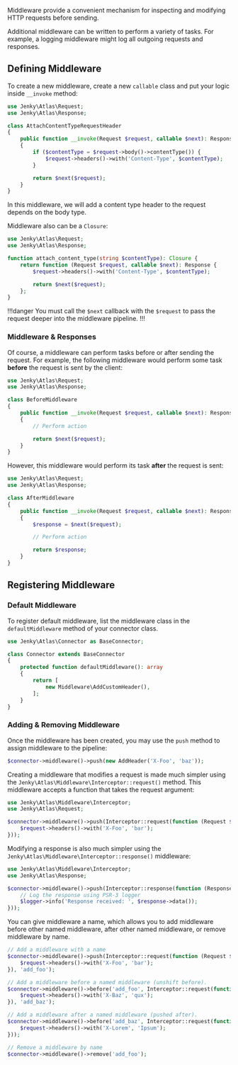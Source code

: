 Middleware provide a convenient mechanism for inspecting and modifying HTTP requests before sending.

Additional middleware can be written to perform a variety of tasks. For example, a logging middleware might log all outgoing requests and responses.

## Defining Middleware

To create a new middleware, create a new `callable` class and put your logic inside `__invoke` method:

```php
use Jenky\Atlas\Request;
use Jenky\Atlas\Response;

class AttachContentTypeRequestHeader
{
    public function __invoke(Request $request, callable $next): Response
    {
        if ($contentType = $request->body()->contentType()) {
            $request->headers()->with('Content-Type', $contentType);
        }

        return $next($request);
    }
}
```

In this middleware, we will add a content type header to the request depends on the body type.

Middleware also can be a `Closure`:

```php
use Jenky\Atlas\Request;
use Jenky\Atlas\Response;

function attach_content_type(string $contentType): Closure {
    return function (Request $request, callable $next): Response {
        $request->headers()->with('Content-Type', $contentType);

        return $next($request);
    };
}
```

!!!danger
You must call the `$next` callback with the `$request` to pass the request deeper into the middleware pipeline.
!!!

### Middleware & Responses

Of course, a middleware can perform tasks before or after sending the request. For example, the following middleware would perform some task **before** the request is sent by the client:

```php
use Jenky\Atlas\Request;
use Jenky\Atlas\Response;

class BeforeMiddleware
{
    public function __invoke(Request $request, callable $next): Response
    {
        // Perform action

        return $next($request);
    }
}
```

However, this middleware would perform its task **after** the request is sent:

```php
use Jenky\Atlas\Request;
use Jenky\Atlas\Response;

class AfterMiddleware
{
    public function __invoke(Request $request, callable $next): Response
    {
        $response = $next($request);

        // Perform action

        return $response;
    }
}
```

## Registering Middleware

### Default Middleware

To register default middleware, list the middleware class in the `defaultMiddleware` method of your connector class.

```php
use Jenky\Atlas\Connector as BaseConnector;

class Connector extends BaseConnector
{
    protected function defaultMiddleware(): array
    {
        return [
            new Middleware\AddCustomHeader(),
        ];
    }
}
```

### Adding & Removing Middleware

Once the middleware has been created, you may use the `push` method to assign middleware to the pipeline:

```php
$connector->middleware()->push(new AddHeader('X-Foo', 'baz'));
```

Creating a middleware that modifies a request is made much simpler using the `Jenky\Atlas\Middleware\Interceptor::request()` method. This middleware accepts a function that takes the request argument:

```php
use Jenky\Atlas\Middleware\Interceptor;
use Jenky\Atlas\Request;

$connector->middleware()->push(Interceptor::request(function (Request $request): void {
    $request->headers()->with('X-Foo', 'bar');
}));
```

Modifying a response is also much simpler using the `Jenky\Atlas\Middleware\Interceptor::response()` middleware:

```php
use Jenky\Atlas\Middleware\Interceptor;
use Jenky\Atlas\Response;

$connector->middleware()->push(Interceptor::response(function (Response $response): void {
    // Log the response using PSR-3 logger
    $logger->info('Response received: ', $response->data());
}));
```

You can give middleware a name, which allows you to add middleware before other named middleware, after other named middleware, or remove middleware by name.

```php
// Add a middleware with a name
$connector->middleware()->push(Interceptor::request(function (Request $request): void {
    $request->headers()->with('X-Foo', 'bar');
}), 'add_foo');

// Add a middleware before a named middleware (unshift before).
$connector->middleware()->before('add_foo', Interceptor::request(function (Request $request): void {
    $request->headers()->with('X-Baz', 'qux');
}), 'add_baz');

// Add a middleware after a named middleware (pushed after).
$connector->middleware()->before('add_baz', Interceptor::request(function (Request $request): void {
    $request->headers()->with('X-Lorem', 'Ipsum');
}));

// Remove a middleware by name
$connector->middleware()->remove('add_foo');
```
